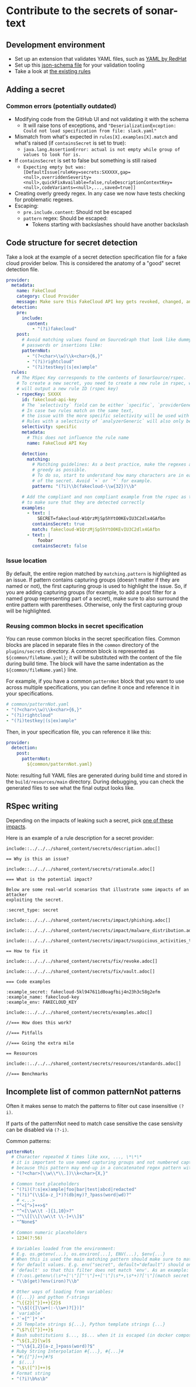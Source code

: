 # Contribute to the secrets of sonar-text

## Development environment

* Set up an extension that validates YAML files, such as [YAML by RedHat](https://github.com/redhat-developer/vscode-yaml)
* Set up this [json-schema file](https://github.com/SonarSource/sonar-text/blob/master/sonar-text-plugin/src/main/resources/org/sonar/plugins/secrets/configuration/specifications/specification-json-schema.json) for your validation tooling
* Take a look at [the existing rules](https://github.com/SonarSource/sonar-text/tree/master/sonar-text-plugin/src/main/resources/org/sonar/plugins/secrets/configuration)

## Adding a secret

### Common errors (potentially outdated)

- Modifying code from the GitHub UI and not validating it with the schema
  - It will raise tons of exceptions, and `"DeserializationException: Could not load specification from file: slack.yaml"`  
- Mismatch from what's expected in `rules[X].examples[X].match` and what's raised  (if `containsSecret` is set to true):
  - `java.lang.AssertionError: actual is not empty while group of values to look for is.`
- If `containsSecret` is set to false but something is still raised
  - `Expecting empty but was: [DefaultIssue[ruleKey=secrets:SXXXXX,gap=<null>,overriddenSeverity=<null>,quickFixAvailable=false,ruleDescriptionContextKey=<null>,codeVariants=<null>,...,saved=true]]`
- Creating overly greedy regex. In any case we now have tests checking for problematic regexes.
- Escaping:
  - `pre.include.content`: Should not be escaped
  - `pattern` regex: Should be escaped: 
    - Tokens starting with backslashes should have another backslash
  
  
## Code structure for secret detection

Take a look at the example of a secret detection specification file for a fake
cloud provider below. This is considered the anatomy of a "good" secret detection file.

``` yaml
provider:
  metadata:
    name: FakeCloud
    category: Cloud Provider
    message: Make sure this FakeCloud API key gets revoked, changed, and removed from the code.
  detection:
    pre:
      include:
        content:
          - "(?i)fakecloud"
    post:
      # Avoid matching values found on SourceGraph that look like dummy
      # passwords or insertions like:
      patternNot: 
        - "(?<char>\\w)\\k<char>{6,}"
        - "(?i)rightcloud"
        - "(?i)testkey|(s|ex)ample"
  rules:
    # The RSpec Key corresponds to the contents of SonarSource/rspec.
    # To create a new secret, you need to create a new rule in rspec, which
    # will output a new rule ID (rspec key)
    - rspecKey: SXXXX
      id: fakecloud-api-key
      # The `selectivity` field can be either `specific`, `providerGeneric` or `analyzerGeneric`.
      # In case two rules match on the same text,
      # the issue with the more specific selectivity will be used with the following order `specific` > `providerGeneric` > `analyzerGeneric`.
      # Rules with a selectivity of `analyzerGeneric` will also only be raised on files without a sonar language associated to it. 
      selectivity: specific
      metadata:
        # This does not influence the rule name
        name: FakeCloud API Key

      detection:
        matching:
          # Matching guidelines: As a best practice, make the regexes as less
          # greedy as possible.
          # To do so, start to understand how many characters are in each part
          # of the secret. Avoid `+` or `*` for example.
          pattern: "(?i)\\b(fakecloud-\\w{32})\\b"

      # Add the compliant and non compliant example from the rspec as test cases
      # to make sure that they are detected correctly
      examples:
        - text: |
            SECRET=fakecloud-W1QrzMjSp5hYtO0KEvIU3C2dlx4GAfbn
          containsSecret: true
          match: fakecloud-W1QrzMjSp5hYtO0KEvIU3C2dlx4GAfbn
        - text: |
            foobar
          containsSecret: false
```

### Issue location
By default, the entire region matched by `matching.pattern` is highlighted as an issue. If pattern contains capturing groups (doesn't matter if they are named or not), the first capturing group is used to highlight the issue. So, if you are adding capturing groups (for example, to add a post filter for a named group representing part of a secret), make sure to also surround the entire pattern with parentheses. Otherwise, only the first capturing group will be highlighted.

### Reusing common blocks in secret specification
You can reuse common blocks in the secret specification files. Common blocks are placed in separate files in the `common` directory of the `plugins/secrets` directory. A common block is represented as `${common/fileName.yaml}`; it will be substituted with the content of the file during build time. The block will have the same indentation as the `${common/fileName.yaml}` line.

For example, if you have a common `patternNot` block that you want to use across multiple specifications, you can define it once and reference it in your specifications.

``` yaml
# common/patternNot.yaml
- "(?<char>\\w)\\k<char>{6,}"
- "(?i)rightcloud"
- "(?i)testkey|(s|ex)ample"
```

Then, in your specification file, you can reference it like this:

```yaml
provider:
  detection:
    post:
      patternNot:
        ${common/patternNot.yaml}
```

Note: resulting full YAML files are generated during build time and stored in the `build/resources/main` directory. During debugging, you can check the generated files to see what the final output looks like.

## RSpec writing

Depending on the impacts of leaking such a secret, pick [one of these impacts](https://github.com/SonarSource/rspec/tree/master/shared_content/secrets/impact).

Here is an example of a rule description for a secret provider:

```
include::../../../shared_content/secrets/description.adoc[]

== Why is this an issue?

include::../../../shared_content/secrets/rationale.adoc[]

=== What is the potential impact?

Below are some real-world scenarios that illustrate some impacts of an attacker
exploiting the secret.

:secret_type: secret

include::../../../shared_content/secrets/impact/phishing.adoc[]

include::../../../shared_content/secrets/impact/malware_distribution.adoc[]

include::../../../shared_content/secrets/impact/suspicious_activities_termination.adoc[]

== How to fix it

include::../../../shared_content/secrets/fix/revoke.adoc[]

include::../../../shared_content/secrets/fix/vault.adoc[]

=== Code examples

:example_secret: fakecloud-5kl947611d0oagfbij4n23h3c58g2efm
:example_name: fakecloud-key
:example_env: FAKECLOUD_KEY

include::../../../shared_content/secrets/examples.adoc[]

//=== How does this work?

//=== Pitfalls

//=== Going the extra mile

== Resources

include::../../../shared_content/secrets/resources/standards.adoc[]

//=== Benchmarks
```



## Incomplete list of common patternNot patterns
Often it makes sense to match the patterns to filter out case insensitive `(?i)`.

If parts of the patternNot need to match case sensitive the case sensivity can be disabled via `(?-i)`.

Common patterns:

``` yaml
patternNot:
  # Character repeated X times like xxx, ..., \*\*\*
  # it is important to use named capturing groups and not numbered capturing groups here
  # because this pattern may end-up in a concatenated regex pattern with other capturing groups
  - "(?<char>[\\w\\*\\.])\\k<char>{X,}"

  # Common text placeholders
  - "(?i)(?:s|ex)ample|foo|bar|test|abcd|redacted"
  - "(?i)^(\\$[a-z_]*)?(db|my)?_?pass(word|wd)?" 
    # <...>
  - "^<[^>]++>$"
  - "^<[\\w\\t -]{1,10}>?"
  - "^\\[[\\[\\w\\t \\-]+\\]$"
  - "^None$"

  # Common numeric placeholders
  - 1234(?:56)

  # Variables loaded from the environment:
  # E.g. os.getenv(...), os.environ[...], ENV(...), $env{...}
  # When this is used the main matching pattern should make sure to match
  # for default values. E.g. env("secret", default="default") should only match
  # 'default' so that this filter does not match 'env'. As an example:
  # (?:os\.getenv\(\s*+['\"][^'\"]++['\"]\s*+,\s*+)?['\"](match secret here)
  - "\\b(get)?env(iron)?\\b"

  # Other ways of loading from variables:
  # {{...}} and python f-strings
  - ^\{{2}[^}]++}{2}$
  - "\\$[({]\\w+(:-\\w+)?[})]"
  # `variable`
  - "`+[^`]*`+"
  # JS Template strings ${...}, Python template strings {...}
  - ^\$?\{[^}]++}$
  # Bash substitutions $..., $$... when it is escaped (in docker compose file for example)
  - ^\${1,2}[\w]$
  - "^\\${1,2}[a-z_]+pass(word)?$"
  # Ruby String Interpolation #{...}, #{...}#
  - ^#\{[^}]++}#?$
  #  $(...)
  - ^\$\([^)]++)$
  # Format string
  - "(?i)\b%s\b" 
```
